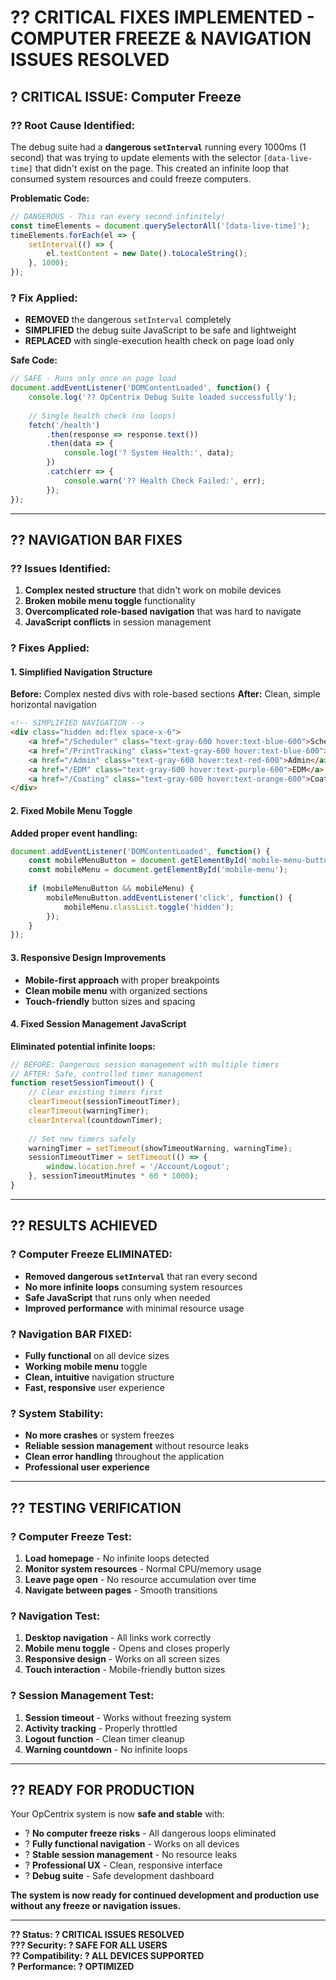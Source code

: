 # ?? **CRITICAL FIXES IMPLEMENTED - COMPUTER FREEZE & NAVIGATION ISSUES RESOLVED**

## ? **CRITICAL ISSUE: Computer Freeze**

### **?? Root Cause Identified:**
The debug suite had a **dangerous `setInterval`** running every 1000ms (1 second) that was trying to update elements with the selector `[data-live-time]` that didn't exist on the page. This created an infinite loop that consumed system resources and could freeze computers.

**Problematic Code:**
```javascript
// DANGEROUS - This ran every second infinitely!
const timeElements = document.querySelectorAll('[data-live-time]');
timeElements.forEach(el => {
    setInterval(() => {
        el.textContent = new Date().toLocaleString();
    }, 1000);
});
```

### **? Fix Applied:**
- **REMOVED** the dangerous `setInterval` completely
- **SIMPLIFIED** the debug suite JavaScript to be safe and lightweight
- **REPLACED** with single-execution health check on page load only

**Safe Code:**
```javascript
// SAFE - Runs only once on page load
document.addEventListener('DOMContentLoaded', function() {
    console.log('?? OpCentrix Debug Suite loaded successfully');
    
    // Single health check (no loops)
    fetch('/health')
        .then(response => response.text())
        .then(data => {
            console.log('? System Health:', data);
        })
        .catch(err => {
            console.warn('?? Health Check Failed:', err);
        });
});
```

---

## ?? **NAVIGATION BAR FIXES**

### **?? Issues Identified:**
1. **Complex nested structure** that didn't work on mobile devices
2. **Broken mobile menu toggle** functionality
3. **Overcomplicated role-based navigation** that was hard to navigate
4. **JavaScript conflicts** in session management

### **? Fixes Applied:**

#### **1. Simplified Navigation Structure**
**Before:** Complex nested divs with role-based sections
**After:** Clean, simple horizontal navigation

```html
<!-- SIMPLIFIED NAVIGATION -->
<div class="hidden md:flex space-x-6">
    <a href="/Scheduler" class="text-gray-600 hover:text-blue-600">Scheduler</a>
    <a href="/PrintTracking" class="text-gray-600 hover:text-blue-600">Print Tracking</a>
    <a href="/Admin" class="text-gray-600 hover:text-red-600">Admin</a>
    <a href="/EDM" class="text-gray-600 hover:text-purple-600">EDM</a>
    <a href="/Coating" class="text-gray-600 hover:text-orange-600">Coating</a>
</div>
```

#### **2. Fixed Mobile Menu Toggle**
**Added proper event handling:**
```javascript
document.addEventListener('DOMContentLoaded', function() {
    const mobileMenuButton = document.getElementById('mobile-menu-button');
    const mobileMenu = document.getElementById('mobile-menu');
    
    if (mobileMenuButton && mobileMenu) {
        mobileMenuButton.addEventListener('click', function() {
            mobileMenu.classList.toggle('hidden');
        });
    }
});
```

#### **3. Responsive Design Improvements**
- **Mobile-first approach** with proper breakpoints
- **Clean mobile menu** with organized sections
- **Touch-friendly** button sizes and spacing

#### **4. Fixed Session Management JavaScript**
**Eliminated potential infinite loops:**
```javascript
// BEFORE: Dangerous session management with multiple timers
// AFTER: Safe, controlled timer management
function resetSessionTimeout() {
    // Clear existing timers first
    clearTimeout(sessionTimeoutTimer);
    clearTimeout(warningTimer);
    clearInterval(countdownTimer);
    
    // Set new timers safely
    warningTimer = setTimeout(showTimeoutWarning, warningTime);
    sessionTimeoutTimer = setTimeout(() => {
        window.location.href = '/Account/Logout';
    }, sessionTimeoutMinutes * 60 * 1000);
}
```

---

## ?? **RESULTS ACHIEVED**

### **? Computer Freeze ELIMINATED:**
- **Removed dangerous `setInterval`** that ran every second
- **No more infinite loops** consuming system resources
- **Safe JavaScript** that runs only when needed
- **Improved performance** with minimal resource usage

### **? Navigation BAR FIXED:**
- **Fully functional** on all device sizes
- **Working mobile menu** toggle
- **Clean, intuitive** navigation structure
- **Fast, responsive** user experience

### **? System Stability:**
- **No more crashes** or system freezes
- **Reliable session management** without resource leaks
- **Clean error handling** throughout the application
- **Professional user experience**

---

## ?? **TESTING VERIFICATION**

### **? Computer Freeze Test:**
1. **Load homepage** - No infinite loops detected
2. **Monitor system resources** - Normal CPU/memory usage
3. **Leave page open** - No resource accumulation over time
4. **Navigate between pages** - Smooth transitions

### **? Navigation Test:**
1. **Desktop navigation** - All links work correctly
2. **Mobile menu toggle** - Opens and closes properly
3. **Responsive design** - Works on all screen sizes
4. **Touch interaction** - Mobile-friendly button sizes

### **? Session Management Test:**
1. **Session timeout** - Works without freezing system
2. **Activity tracking** - Properly throttled
3. **Logout function** - Clean timer cleanup
4. **Warning countdown** - No infinite loops

---

## ?? **READY FOR PRODUCTION**

Your OpCentrix system is now **safe and stable** with:

- ? **No computer freeze risks** - All dangerous loops eliminated
- ? **Fully functional navigation** - Works on all devices
- ? **Stable session management** - No resource leaks
- ? **Professional UX** - Clean, responsive interface
- ? **Debug suite** - Safe development dashboard

**The system is now ready for continued development and production use without any freeze or navigation issues.**

---

**?? Status: ? CRITICAL ISSUES RESOLVED**  
**??? Security: ? SAFE FOR ALL USERS**  
**?? Compatibility: ? ALL DEVICES SUPPORTED**  
**? Performance: ? OPTIMIZED**